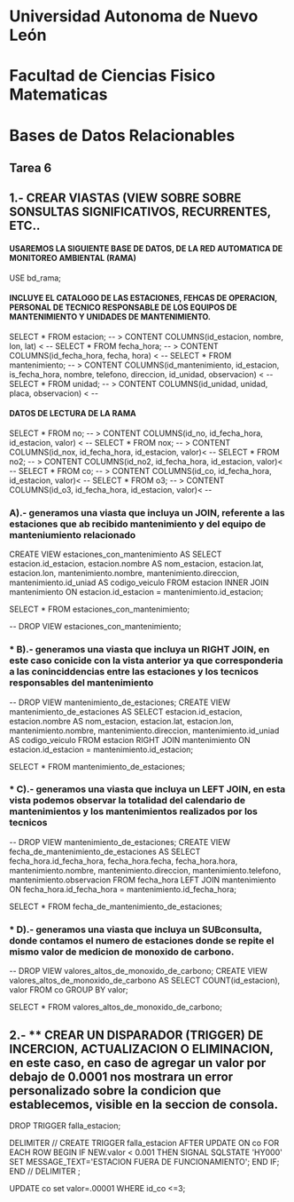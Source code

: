 # Universidad Autonoma de Nuevo León
# Facultad de Ciencias Fisico Matematicas
# Bases de Datos Relacionables
## Tarea 6

## 1.- CREAR VIASTAS (VIEW SOBRE SOBRE SONSULTAS SIGNIFICATIVOS, RECURRENTES, ETC..

#### USAREMOS LA SIGUIENTE BASE DE DATOS, DE LA RED AUTOMATICA DE MONITOREO AMBIENTAL (RAMA)
USE bd_rama;

#### INCLUYE EL CATALOGO DE LAS ESTACIONES, FEHCAS DE OPERACION, PERSONAL DE TECNICO RESPONSABLE DE LOS EQUIPOS DE MANTENIMIENTO Y UNIDADES DE MANTENIMIENTO.
SELECT * FROM estacion; --  >  CONTENT COLUMNS(id_estacion, nombre, lon, lat) < --
SELECT * FROM fecha_hora; -- >  CONTENT COLUMNS(id_fecha_hora, fecha, hora) < --
SELECT * FROM mantenimiento; -- >  CONTENT COLUMNS(id_mantenimiento, id_estacion, is_fecha_hora, nombre, telefono, direccion, id_unidad, observacion) < --
SELECT * FROM unidad; -- >  CONTENT COLUMNS(id_unidad, unidad, placa, observacion) < --

#### DATOS DE LECTURA DE LA RAMA
SELECT * FROM no; -- >  CONTENT COLUMNS(id_no, id_fecha_hora, id_estacion, valor) < --
SELECT * FROM nox; -- >  CONTENT COLUMNS(id_nox, id_fecha_hora, id_estacion, valor)< --
SELECT * FROM no2; -- >  CONTENT COLUMNS(id_no2, id_fecha_hora, id_estacion, valor)< --
SELECT * FROM co; -- >  CONTENT COLUMNS(id_co, id_fecha_hora, id_estacion, valor)< --
SELECT * FROM o3; -- >  CONTENT COLUMNS(id_o3, id_fecha_hora, id_estacion, valor)< --

### A).- generamos una viasta que incluya un JOIN, referente a las estaciones que ab recibido mantenimiento y del equipo de manteniumiento relacionado
CREATE VIEW estaciones_con_mantenimiento 
AS SELECT estacion.id_estacion, estacion.nombre AS nom_estacion, estacion.lat, estacion.lon, mantenimiento.nombre,
			mantenimiento.direccion, mantenimiento.id_uniad AS codigo_veiculo
FROM estacion
INNER JOIN mantenimiento
ON estacion.id_estacion = mantenimiento.id_estacion;

SELECT * FROM estaciones_con_mantenimiento;

-- DROP VIEW estaciones_con_mantenimiento;

### * B).- generamos una viasta que incluya un RIGHT JOIN, en este caso conicide con la vista anterior ya que corresponderia a las coninciddencias entre las estaciones y los tecnicos responsables del mantenimiento

-- DROP VIEW mantenimiento_de_estaciones;
CREATE VIEW mantenimiento_de_estaciones
AS SELECT estacion.id_estacion, estacion.nombre AS nom_estacion, estacion.lat, estacion.lon, mantenimiento.nombre,
			mantenimiento.direccion, mantenimiento.id_uniad AS codigo_veiculo
FROM estacion
RIGHT JOIN mantenimiento
ON estacion.id_estacion = mantenimiento.id_estacion;

SELECT * FROM mantenimiento_de_estaciones;

### * C).- generamos una viasta que incluya un LEFT JOIN, en esta vista podemos observar la totalidad del calendario de mantenimientos y los mantenimientos realizados por los tecnicos

-- DROP VIEW mantenimiento_de_estaciones;
CREATE VIEW fecha_de_mantenimiento_de_estaciones
AS SELECT fecha_hora.id_fecha_hora, fecha_hora.fecha, fecha_hora.hora, mantenimiento.nombre, mantenimiento.direccion, mantenimiento.telefono, mantenimiento.observacion
FROM fecha_hora 
LEFT JOIN mantenimiento
ON fecha_hora.id_fecha_hora = mantenimiento.id_fecha_hora;

SELECT * FROM fecha_de_mantenimiento_de_estaciones;


### * D).- generamos una viasta que incluya un SUBconsulta, donde contamos el numero de estaciones donde se repite el mismo valor de medicion de monoxido de carbono.

-- DROP VIEW valores_altos_de_monoxido_de_carbono;
CREATE VIEW valores_altos_de_monoxido_de_carbono 
AS 
SELECT COUNT(id_estacion), valor FROM co GROUP BY valor;

SELECT * FROM valores_altos_de_monoxido_de_carbono;

## 2.- ** CREAR UN DISPARADOR (TRIGGER) DE INCERCION, ACTUALIZACION O ELIMINACION, en este caso, en caso de agregar un valor por debajo de 0.0001 nos mostrara un error personalizado sobre la condicion que establecemos, visible en la seccion de consola.

DROP TRIGGER falla_estacion;

DELIMITER //
CREATE TRIGGER falla_estacion
AFTER UPDATE ON co
FOR EACH ROW 
BEGIN
	IF NEW.valor < 0.001 THEN
		SIGNAL SQLSTATE 'HY000'
        SET MESSAGE_TEXT='ESTACION FUERA DE FUNCIONAMIENTO';
    END IF;
END //
DELIMITER ;

UPDATE co
set valor=.00001
WHERE id_co <=3;